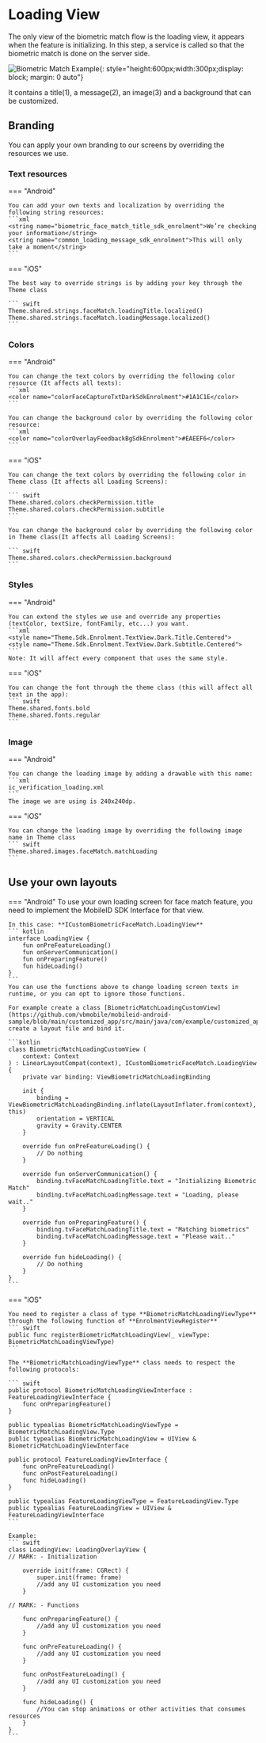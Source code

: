 # Loading View

The only view of the biometric match flow is the loading view, it appears when the feature is initializing.
In this step, a service is called so that the biometric match is done on the server side.

![Biometric Match Example](Assets/BM_Loading_Frame.PNG "Biometric Match Default Loading Screen"){: style="height:600px;width:300px;display: block; margin: 0 auto"}

It contains a title(1), a message(2), an image(3) and a background that can be customized. 

## Branding

You can apply your own branding to our screens by overriding the resources we use.

### Text resources

=== "Android"

    You can add your own texts and localization by overriding the following string resources:
    ```xml
    <string name="biometric_face_match_title_sdk_enrolment">We’re checking your information</string>
    <string name="common_loading_message_sdk_enrolment">This will only take a moment</string>
    ```

=== "iOS"

    The best way to override strings is by adding your key through the Theme class
    
    ``` swift
    Theme.shared.strings.faceMatch.loadingTitle.localized()
    Theme.shared.strings.faceMatch.loadingMessage.localized()
    ```

### Colors
=== "Android"

    You can change the text colors by overriding the following color resource (It affects all texts):
    ```xml
    <color name="colorFaceCaptureTxtDarkSdkEnrolment">#1A1C1E</color>
    ```

    You can change the background color by overriding the following color resource:
    ```xml
    <color name="colorOverlayFeedbackBgSdkEnrolment">#EAEEF6</color>
    ```

=== "iOS"

    You can change the text colors by overriding the following color in Theme class (It affects all Loading Screens):
    
    ``` swift
    Theme.shared.colors.checkPermission.title
    Theme.shared.colors.checkPermission.subtitle
    ```
    
    You can change the background color by overriding the following color in Theme class(It affects all Loading Screens):

    ``` swift
    Theme.shared.colors.checkPermission.background
    ```

### Styles
=== "Android"

    You can extend the styles we use and override any properties (textColor, textSize, fontFamily, etc...) you want.
    ```xml
    <style name="Theme.Sdk.Enrolment.TextView.Dark.Title.Centered">
    <style name="Theme.Sdk.Enrolment.TextView.Dark.Subtitle.Centered">
    ```
    Note: It will affect every component that uses the same style.

=== "iOS"

    You can change the font through the theme class (this will affect all text in the app):
    ``` swift
    Theme.shared.fonts.bold
    Theme.shared.fonts.regular
    ```

### Image

=== "Android"

    You can change the loading image by adding a drawable with this name:
    ```xml
    ic_verification_loading.xml
    ```
    The image we are using is 240x240dp.

=== "iOS"
    
    You can change the loading image by overriding the following image name in Theme class
    ``` swift
    Theme.shared.images.faceMatch.matchLoading
    ```

## Use your own layouts

=== "Android"
    To use your own loading screen for face match feature, you need to implement the MobileID SDK Interface for that view.

    In this case: **ICustomBiometricFaceMatch.LoadingView**
    ``` kotlin
    interface LoadingView {
        fun onPreFeatureLoading()
        fun onServerCommunication()
        fun onPreparingFeature()
        fun hideLoading()
    }
    ```
    You can use the functions above to change loading screen texts in runtime, or you can opt to ignore those functions.
    
    For example create a class [BiometricMatchLoadingCustomView](https://github.com/vbmobile/mobileid-android-sample/blob/main/customized_app/src/main/java/com/example/customized_app/presentation/biometricMatch/customViews/BiometricMatchLoadingCustomView.kt), create a layout file and bind it.

    ```kotlin
    class BiometricMatchLoadingCustomView (
        context: Context
    ) : LinearLayoutCompat(context), ICustomBiometricFaceMatch.LoadingView {
        private var binding: ViewBiometricMatchLoadingBinding
    
        init {
            binding = ViewBiometricMatchLoadingBinding.inflate(LayoutInflater.from(context), this)
            orientation = VERTICAL
            gravity = Gravity.CENTER
        }
    
        override fun onPreFeatureLoading() {
            // Do nothing
        }
    
        override fun onServerCommunication() {
            binding.tvFaceMatchLoadingTitle.text = "Initializing Biometric Match"
            binding.tvFaceMatchLoadingMessage.text = "Loading, please wait.."
        }
    
        override fun onPreparingFeature() {
            binding.tvFaceMatchLoadingTitle.text = "Matching biometrics"
            binding.tvFaceMatchLoadingMessage.text = "Please wait.."
        }
    
        override fun hideLoading() {
            // Do nothing
        }
    }
    ```

=== "iOS"

    You need to register a class of type **BiometricMatchLoadingViewType** through the following function of **EnrolmentViewRegister**
    ``` swift
    public func registerBiometricMatchLoadingView(_ viewType: BiometricMatchLoadingViewType)
    ```
    
    The **BiometricMatchLoadingViewType** class needs to respect the following protocols:
    
    ``` swift
    public protocol BiometricMatchLoadingViewInterface : FeatureLoadingViewInterface {
        func onPreparingFeature()
    }   

    public typealias BiometricMatchLoadingViewType = BiometricMatchLoadingView.Type
    public typealias BiometricMatchLoadingView = UIView & BiometricMatchLoadingViewInterface
    
    public protocol FeatureLoadingViewInterface {
        func onPreFeatureLoading()
        func onPostFeatureLoading()
        func hideLoading()
    }

    public typealias FeatureLoadingViewType = FeatureLoadingView.Type
    public typealias FeatureLoadingView = UIView & FeatureLoadingViewInterface
    ```
    
    Example:
    ``` swift
    class LoadingView: LoadingOverlayView {
    // MARK: - Initialization

        override init(frame: CGRect) {
            super.init(frame: frame)
            //add any UI customization you need
        }
        
    // MARK: - Functions

        func onPreparingFeature() {
            //add any UI customization you need
        }
    
        func onPreFeatureLoading() {
            //add any UI customization you need
        }
        
        func onPostFeatureLoading() {
            //add any UI customization you need
        }
        
        func hideLoading() {
            //You can stop animations or other activities that consumes resources 
        }
    }
    ```

